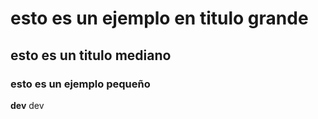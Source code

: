 # esto es un ejemplo en titulo grande
## esto es un titulo mediano
### esto es un ejemplo pequeño
**dev** dev

